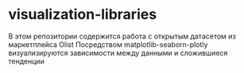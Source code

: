 # visualization-libraries
В этом репозитории содержится работа с открытым датасетом из маркетплейса Olist
Посредством matplotlib-seaborn-plotly визуализируются зависимости между данными и сложившиеся тенденции
